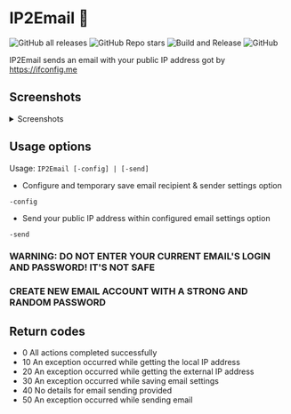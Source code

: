 # IP2Email :email:

![GitHub all releases](https://img.shields.io/github/downloads/oz-zo/IP2Email/total?color=%230f80c0&style=for-the-badge)
![GitHub Repo stars](https://img.shields.io/github/stars/oz-zo/IP2Email?style=for-the-badge)
![Build and Release](https://github.com/oz-zo/IP2Email/workflows/Build%20&%20Release/badge.svg)
![GitHub](https://img.shields.io/github/license/oz-zo/IP2Email?style=for-the-badge)

IP2Email sends an email with your public IP address got by <https://ifconfig.me>

## Screenshots

<details>
  <summary>Screenshots</summary>

![Image](https://github.com/oz-zo/scrn/raw/main/screenshots/ip2email-view.png)
![Image](https://github.com/oz-zo/scrn/raw/main/screenshots/ip2email-config.png)
![Image](https://github.com/oz-zo/scrn/raw/main/screenshots/ip2email-send.png)
![Image](https://github.com/oz-zo/scrn/raw/main/screenshots/ip2email-help.png)

![Image](https://i.imgur.com/DpV0UJw.png)
</details>

## Usage options

Usage: `IP2Email [-config] | [-send]`

* Configure and temporary save email recipient & sender settings option

```shell
-config
```

* Send your public IP address within configured email settings option

```shell
-send
```

### WARNING: DO NOT ENTER YOUR CURRENT EMAIL'S LOGIN AND PASSWORD! IT'S NOT SAFE

### CREATE NEW EMAIL ACCOUNT WITH A STRONG AND RANDOM PASSWORD

## Return codes

* 0 All actions completed successfully
* 10 An exception occurred while getting the local IP address
* 20 An exception occurred while getting the external IP address
* 30 An exception occurred while saving email settings
* 40 No details for email sending provided
* 50 An exception occurred while sending email
